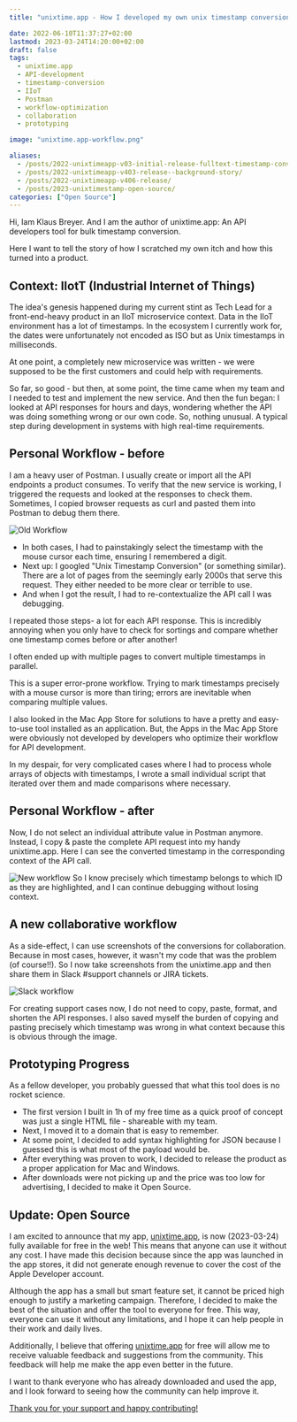 ```yaml
---
title: "unixtime.app - How I developed my own unix timestamp conversion tool to improve API developer workflows"

date: 2022-06-10T11:37:27+02:00
lastmod: 2023-03-24T14:20:00+02:00
draft: false
tags:
  - unixtime.app
  - API-development
  - timestamp-conversion
  - IIoT
  - Postman
  - workflow-optimization
  - collaboration
  - prototyping

image: "unixtime.app-workflow.png"

aliases:
  - /posts/2022-unixtimeapp-v03-initial-release-fulltext-timestamp-conversion/
  - /posts/2022-unixtimeapp-v403-release--background-story/
  - /posts/2022-unixtimeapp-v406-release/
  - /posts/2023-unixtimestamp-open-source/
categories: ["Open Source"]
---
```


Hi, Iam Klaus Breyer. And I am the author of unixtime.app: An API developers tool for bulk timestamp conversion.

Here I want to tell the story of how I scratched my own itch and how this turned into a product.

## Context: IIotT (Industrial Internet of Things)

The idea's genesis happened during my current stint as Tech Lead for a front-end-heavy product in an IIoT microservice context. Data in the IIoT environment has a lot of timestamps. In the ecosystem I currently work for, the dates were unfortunately not encoded as ISO but as Unix timestamps in milliseconds.

At one point, a completely new microservice was written - we were supposed to be the first customers and could help with requirements.

So far, so good - but then, at some point, the time came when my team and I needed to test and implement the new service. And then the fun began: I looked at API responses for hours and days, wondering whether the API was doing something wrong or our own code. So, nothing unusual. A typical step during development in systems with high real-time requirements.

## Personal Workflow - before

I am a heavy user of Postman. I usually create or import all the API endpoints a product consumes. To verify that the new service is working, I triggered the requests and looked at the responses to check them. Sometimes, I copied browser requests as curl and pasted them into Postman to debug them there.

![Old Workflow](postman-old-workflow.png)

- In both cases, I had to painstakingly select the timestamp with the mouse cursor each time, ensuring I remembered a digit.
- Next up: I googled "Unix Timestamp Conversion" (or something similar). There are a lot of pages from the seemingly early 2000s that serve this request. They either needed to be more clear or terrible to use.
- And when I got the result, I had to re-contextualize the API call I was debugging.

I repeated those steps- a lot for each API response. This is incredibly annoying when you only have to check for sortings and compare whether one timestamp comes before or after another!

I often ended up with multiple pages to convert multiple timestamps in parallel.

This is a super error-prone workflow. Trying to mark timestamps precisely with a mouse cursor is more than tiring; errors are inevitable when comparing multiple values.

I also looked in the Mac App Store for solutions to have a pretty and easy-to-use tool installed as an application. But, the Apps in the Mac App Store were obviously not developed by developers who optimize their workflow for API development.

In my despair, for very complicated cases where I had to process whole arrays of objects with timestamps, I wrote a small individual script that iterated over them and made comparisons where necessary.

## Personal Workflow - after

Now, I do not select an individual attribute value in Postman anymore. Instead, I copy & paste the complete API request into my handy unixtime.app. Here I can see the converted timestamp in the corresponding context of the API call.

![New workflow](unixtime.app-workflow.png)
So I know precisely which timestamp belongs to which ID as they are highlighted, and I can continue debugging without losing context.

## A new collaborative workflow

As a side-effect, I can use screenshots of the conversions for collaboration. Because in most cases, however, it wasn't my code that was the problem (of course!!). So I now take screenshots from the unixtime.app and then share them in Slack #support channels or JIRA tickets.

![Slack workflow](slack-support-message.png)

For creating support cases now, I do not need to copy, paste, format, and shorten the API responses. I also saved myself the burden of copying and pasting precisely which timestamp was wrong in what context because this is obvious through the image.

## Prototyping Progress

As a fellow developer, you probably guessed that what this tool does is no rocket science.

- The first version I built in 1h of my free time as a quick proof of concept was just a single HTML file - shareable with my team.
- Next, I moved it to a domain that is easy to remember.
- At some point, I decided to add syntax highlighting for JSON because I guessed this is what most of the payload would be.
- After everything was proven to work, I decided to release the product as a proper application for Mac and Windows.
- After downloads were not picking up and the price was too low for advertising, I decided to make it Open Source.

## Update: Open Source

I am excited to announce that my app, [unixtime.app](https://www.unixtime.app), is now (2023-03-24) fully available for free in the web! This means that anyone can use it without any cost. I have made this decision because since the app was launched in the app stores, it did not generate enough revenue to cover the cost of the Apple Developer account.

Although the app has a small but smart feature set, it cannot be priced high enough to justify a marketing campaign. Therefore, I decided to make the best of the situation and offer the tool to everyone for free. This way, everyone can use it without any limitations, and I hope it can help people in their work and daily lives.

Additionally, I believe that offering [unixtime.app](https://www.unixtime.app) for free will allow me to receive valuable feedback and suggestions from the community. This feedback will help me make the app even better in the future.

I want to thank everyone who has already downloaded and used the app, and I look forward to seeing how the community can help improve it.

[Thank you for your support and happy contributing!](https://github.com/klausbreyer/unixtime.app)
